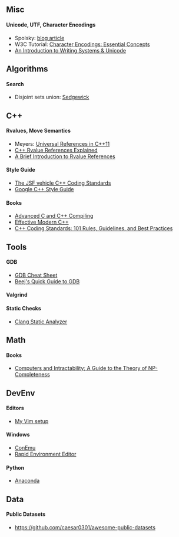 ## Misc
#### Unicode, UTF, Character Encodings
* Spolsky: [blog article](http://www.joelonsoftware.com/articles/Unicode.html)
* W3C Tutorial: [Character Encodings: Essential Concepts](http://www.w3.org/International/articles/definitions-characters/)
* [An Introduction to Writing Systems & Unicode](https://r12a.github.io/scripts/tutorial/)


## Algorithms
#### Search
* Disjoint sets union: [Sedgewick](http://algs4.cs.princeton.edu/15uf/)


## C++
#### Rvalues, Move Semantics
* Meyers: [Universal References in C++11](https://isocpp.org/blog/2012/11/universal-references-in-c11-scott-meyers)
* [C++ Rvalue References Explained](http://thbecker.net/articles/rvalue_references/section_01.html)
* [A Brief Introduction to Rvalue References](http://www.artima.com/cppsource/rvalue.html)

#### Style Guide
* [The JSF vehicle C++ Coding Standards](http://www.stroustrup.com/JSF-AV-rules.pdf)
* [Google C++ Style Guide](https://google-styleguide.googlecode.com/svn/trunk/cppguide.html)

#### Books
* [Advanced C and C++ Compiling](http://www.amazon.com/Advanced-C-Compiling-Milan-Stevanovic/dp/1430266678)
* [Effective Modern C++](http://www.amazon.com/Effective-Modern-Specific-Ways-Improve/dp/1491903996)
* [C++ Coding Standards: 101 Rules, Guidelines, and Best Practices](http://www.amazon.com/Coding-Standards-Rules-Guidelines-Practices/dp/0321113586)

## Tools
#### GDB
* [GDB Cheat Sheet](http://darkdust.net/files/GDB%20Cheat%20Sheet.pdf)
* [Beej's Quick Guide to GDB](http://beej.us/guide/bggdb/)

#### Valgrind

#### Static Checks
* [Clang Static Analyzer](http://clang-analyzer.llvm.org/)

## Math
#### Books
* [Computers and Intractability; A Guide to the Theory of NP-Completeness](http://www.amazon.com/M-Garey-Computers-Intractability-NP-Completeness/dp/B008UYN2BC)

## DevEnv
#### Editors
* [My Vim setup](https://github.com/drsmithization/dotvim)

#### Windows
* [ConEmu](https://github.com/Maximus5/ConEmu)
* [Rapid Environment Editor](http://www.rapidee.com/en/about)

#### Python
* [Anaconda](http://continuum.io/downloads)

## Data
#### Public Datasets
* https://github.com/caesar0301/awesome-public-datasets
